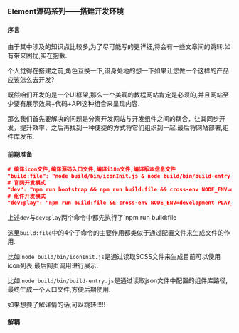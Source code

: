 ### Element源码系列——搭建开发环境



#### 序言

由于其中涉及的知识点比较多,为了尽可能写的更详细,将会有一些文章间的跳转.如有带来困扰,实在抱歉.

个人觉得在搭建之前,角色互换一下,设身处地的想一下如果让您做一个这样的产品应该怎么去开发? 

既然咱们开发的是一个UI框架,那么一个美观的教程网站肯定是必须的,并且网站至少要有展示效果+代码+API这种组合来呈现内容.

那么我们首先要解决的问题是分离开发网站与开发组件之间的耦合，让其同步开发，提升效率，之后再找到一种便捷的方式将它们组织到一起.最后将网站部署,组件库发布.



#### 前期准备

```json
# 编译icon文件,编译源码入口文件,编译i18n文件,编译版本信息文件
"build:file": "node build/bin/iconInit.js & node build/bin/build-entry.js & node build/bin/i18n.js & node build/bin/version.js"
# 官网开发模式
"dev": "npm run bootstrap && npm run build:file && cross-env NODE_ENV=development webpack-dev-server --config build/webpack.demo.js & node build/bin/template.js"
# 组件开发模式
"dev:play": "npm run build:file && cross-env NODE_ENV=development PLAY_ENV=true webpack-dev-server --config build/webpack.demo.js"
```

上述`dev`与`dev:play`两个命令中都先执行了`npm run build:file

这里`build:file`中的4个子命令的主要作用都类似于通过配置文件来生成文件的作用.

比如:`node build/bin/iconInit.js`是通过读取SCSS文件来生成目前可以使用icon列表,最后网页调用进行展示.

比如:`node build/bin/build-entry.js`是通过读取json文件中配置的组件库路径,最终生成一个入口文件,方便后期使用.

如果想要了解详情的话,可以跳转!!!!!



#### 解耦

